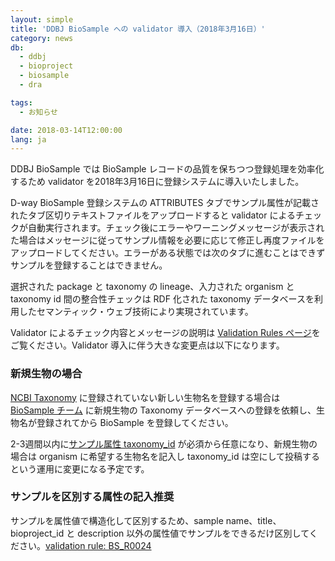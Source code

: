 ```yaml
---
layout: simple
title: 'DDBJ BioSample への validator 導入（2018年3月16日）'
category: news
db:
  - ddbj
  - bioproject
  - biosample
  - dra

tags:
  - お知らせ

date: 2018-03-14T12:00:00
lang: ja
---
```


<p>DDBJ BioSample では BioSample レコードの品質を保ちつつ登録処理を効率化するため validator を2018年3月16日に登録システムに導入いたしました。</p>

<p>D-way BioSample 登録システムの ATTRIBUTES タブでサンプル属性が記載されたタブ区切りテキストファイルをアップロードすると validator によるチェックが自動実行されます。チェック後にエラーやワーニングメッセージが表示された場合はメッセージに従ってサンプル情報を必要に応じて修正し再度ファイルをアップロードしてください。エラーがある状態では次のタブに進むことはできずサンプルを登録することはできません。</p>

<p>選択された package と taxonomy の lineage、入力された organism と taxonomy id 間の整合性チェックは RDF 化された taxonomy データベースを利用したセマンティック・ウェブ技術により実現されています。</p>

<p>Validator によるチェック内容とメッセージの説明は <a href="/biosample/validation.html">Validation Rules ページ</a>をご覧ください。Validator 導入に伴う大きな変更点は以下になります。</p>

<h3 id="novel-organism">新規生物の場合</h3>

<p><a href="https://www.ncbi.nlm.nih.gov/taxonomy">NCBI Taxonomy</a> に登録されていない新しい生物名を登録する場合は <a href="/contact-ddbj.html">BioSample チーム</a> に新規生物の Taxonomy データベースへの登録を依頼し、生物名が登録されてから BioSample を登録してください。</p>

<p>2-3週間以内に<a href="/biosample/attribute.html?all=all#taxonomy_id">サンプル属性 taxonomy_id</a> が必須から任意になり、新規生物の場合は organism に希望する生物名を記入し taxonomy_id は空にして投稿するという運用に変更になる予定です。</p>

<h3 id="novel-organism">サンプルを区別する属性の記入推奨</h3>

<p>サンプルを属性値で構造化して区別するため、sample name、title、bioproject_id と description 以外の属性値でサンプルをできるだけ区別してください。<a href="/biosample/validation.html#BS_R0024">validation rule: BS_R0024</a></p>
